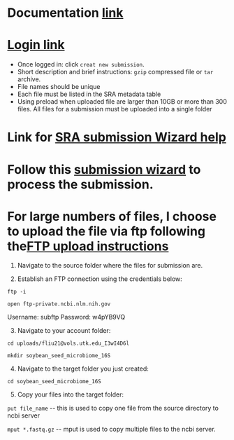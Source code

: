 # Documentation [link]()

# [Login link](https://trace.ncbi.nlm.nih.gov/Traces/sra_sub/sub.cgi?login=pda)


* Once logged in: click ``creat new submission``.
* Short description and brief instructions: ``gzip`` compressed file or ``tar`` archive.
* File names should be unique
* Each file must be listed in the SRA metadata table
* Using preload when uploaded file are larger than 10GB or more than 300 files. All files for a submission must be uploaded into a single folder

# Link for [SRA submission Wizard help](https://www.ncbi.nlm.nih.gov/sra/docs/submitportal/)

# Follow this [submission wizard](https://submit.ncbi.nlm.nih.gov/subs/sra/) to process the submission.

# For large numbers of files, I choose to upload the file via ftp following the[FTP upload instructions](https://submit.ncbi.nlm.nih.gov/subs/sra/SUB6611784/files)

1. Navigate to the source folder where the files for submission are.

2. Establish an FTP connection using the credentials below:

``ftp -i``

``open ftp-private.ncbi.nlm.nih.gov`` 

Username: subftp
Password: w4pYB9VQ

3. Navigate to your account folder:

``cd uploads/fliu21@vols.utk.edu_I3wI4D6l``

``mkdir soybean_seed_microbiome_16S``

4. Navigate to the target folder you just created:

``cd soybean_seed_microbiome_16S``

5. Copy your files into the target folder:

``put file_name`` -- this is used to copy one file from the source directory to ncbi server

``mput *.fastq.gz`` -- mput is used to copy multiple files to the ncbi server.








